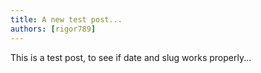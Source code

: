```yaml
---
title: A new test post...
authors: [rigor789]
---
```


This is a test post, to see if date and slug works properly...
